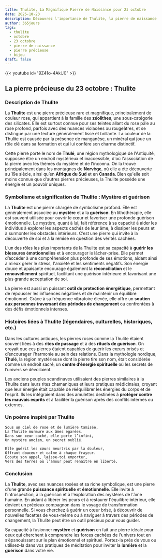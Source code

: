 ```yaml
---
title: Thulite, La Magnifique Pierre de Naissance pour 23 octobre
date: 2025-10-23
description: Découvrez l'importance de Thulite, la pierre de naissance du 23 octobre qui symbolise Mystère et guérison. Laissez sa beauté et sa signification illuminer votre journée.
author: 365jours
tags:
  - thulite
  - octobre
  - 23 octobre
  - pierre de naissance
  - pierre précieuse
  - bijou
draft: false
---
```


{{< youtube id="9Z41o-4AkU0" >}}

## La pierre précieuse du 23 octobre : Thulite

### Description de Thulite

La **Thulite** est une pierre précieuse rare et magnifique, principalement de couleur rose, qui appartient à la famille des **zéolithes**, une sous-catégorie des silicates. Elle est surtout connue pour ses teintes allant du rose pâle au rose profond, parfois avec des nuances violacées ou rougeâtres, et se distingue par une texture généralement lisse et brillante. La couleur de la Thulite est causée par la présence de manganèse, un minéral qui joue un rôle clé dans sa formation et qui lui confère son charme distinctif.

Cette pierre porte le nom de **Thulé**, une région mythologique de l'Antiquité, supposée être un endroit mystérieux et inaccessible, d'où l'association de la pierre avec les thèmes du mystère et de l'inconnu. On la trouve principalement dans les montagnes de **Norvège**, où elle a été découverte au 19e siècle, ainsi qu’en **Afrique du Sud** et en **Canada**. Bien qu'elle soit moins connue que d'autres pierres précieuses, la Thulite possède une énergie et un pouvoir uniques.

### Symbolisme et signification de Thulite : Mystère et guérison

La **Thulite** est une pierre chargée de symbolisme profond. Elle est généralement associée au **mystère** et à la **guérison**. En lithothérapie, elle est souvent utilisée pour ouvrir le cœur et favoriser une profonde guérison émotionnelle. Le mystère, quant à lui, fait référence à sa capacité à aider les individus à explorer les aspects cachés de leur âme, à dissiper les peurs et à surmonter les obstacles intérieurs. C’est une pierre qui invite à la découverte de soi et à la remise en question des vérités cachées.

L’un des rôles les plus importants de la Thulite est sa capacité à **guérir les blessures émotionnelles** et à encourager le lâcher-prise. Elle permet d’accéder à une compréhension plus profonde de ses émotions, aidant ainsi à mieux gérer le stress, l'anxiété et les sentiments négatifs. Son énergie douce et apaisante encourage également la **réconciliation** et le **renouvellement** spirituel, facilitant une guérison intérieure et favorisant une plus grande acceptation de soi.

La pierre est aussi un puissant **outil de protection énergétique**, permettant de repousser les influences négatives et de maintenir un équilibre émotionnel. Grâce à sa fréquence vibratoire élevée, elle offre un **soutien aux personnes traversant des périodes de changement** ou confrontées à des défis émotionnels intenses.

### Histoires liées à Thulite (légendaires, culturelles, historiques, etc.)

Dans les cultures antiques, les pierres roses comme la Thulite étaient souvent liées à des **rites de passage** et à des **rituels de guérison**. On croyait que ces pierres étaient capables de guérir les cœurs brisés et d’encourager l’harmonie au sein des relations. Dans la mythologie nordique, **Thulé**, la région mystérieuse dont la pierre tire son nom, était considérée comme un endroit sacré, un **centre d’énergie spirituelle** où les secrets de l’univers se dévoilaient.

Les anciens peuples scandinaves utilisaient des pierres similaires à la Thulite dans leurs rites chamaniques et leurs pratiques médicinales, croyant que leur énergie était capable de rééquilibrer les énergies du corps et de l’esprit. Ils les intégraient dans des amulettes destinées à **protéger contre les mauvais esprits** et à faciliter la guérison après des conflits internes ou externes.

### Un poème inspiré par Thulite

	Sous un ciel de rose et de lumière tamisée,  
	La Thulite murmure aux âmes égarées.  
	Dans son cœur caché, elle porte l’infini,  
	Un mystère ancien, un secret oublié.
	
	Elle guérit les cœurs meurtris par la douleur,  
	Offrant douceur et calme à chaque frayeur.  
	Écoute son appel, laisse-toi emporter,  
	Vers des terres où l’amour peut renaître en liberté.

### Conclusion

La **Thulite**, avec ses nuances rosées et sa riche symbolique, est une pierre d'une grande **puissance spirituelle** et **émotionnelle**. Elle invite à l'introspection, à la guérison et à l'exploration des mystères de l'âme humaine. En aidant à libérer les peurs et à restaurer l'équilibre intérieur, elle devient un précieux compagnon dans le voyage de transformation personnelle. Si vous cherchez à guérir un cœur brisé, à découvrir de nouvelles facettes de vous-même ou à naviguer à travers des périodes de changement, la Thulite peut être un outil précieux pour vous guider.

Sa capacité à fusionner **mystère** et **guérison** en fait une pierre idéale pour ceux qui cherchent à comprendre les forces cachées de l'univers tout en s’épanouissant sur le plan émotionnel et spirituel. Portez-la près de vous ou utilisez-la dans vos pratiques de méditation pour inviter la **lumière** et la **guérison** dans votre vie.
